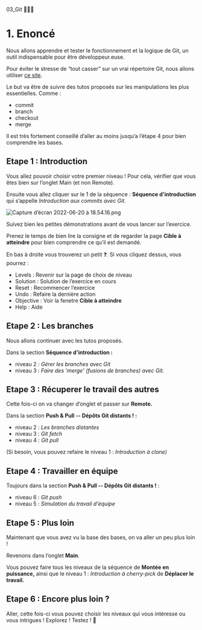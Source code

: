03_Git 🔵➖🔵

# 1. Enoncé

Nous allons apprendre et tester le fonctionnement et la logique de Git, un outil indispensable pour être développeur.euse.

Pour éviter le stresse de “tout casser” sur un vrai répertoire Git, nous allons utiliser [ce site](https://learngitbranching.js.org/?locale=fr_FR).

Le but va être de suivre des tutos proposés sur les manipulations les plus essentielles. Comme :

- commit
- branch
- checkout
- merge

Il est très fortement conseillé d’aller au moins jusqu’a l’étape 4 pour bien comprendre les bases.

## Etape 1 : Introduction

Vous allez pouvoir choisir votre premier niveau ! Pour cela, vérifier que vous êtes bien sur l’onglet Main (et non Remote).

Ensuite vous allez cliquer sur le 1 de la séquence : **Séquence d'introduction** qui s’appelle *Introduction aux commits avec Git.*

![Capture d’écran 2022-06-20 à 18.54.16.png](https://s3-us-west-2.amazonaws.com/secure.notion-static.com/7750eeb2-1378-4cc2-9d0d-ac5102db63ec/Capture_decran_2022-06-20_a_18.54.16.png)

Suivez bien les petites démonstrations avant de vous lancer sur l’exercice.

Prenez le temps de bien lire la consigne et de regarder la page **Cible à atteindre** pour bien comprendre ce qu’il est demandé.

En bas à droite vous trouverez un petit ❓. Si vous cliquez dessus, vous pourrez :

- Levels : Revenir sur la page de choix de niveau
- Solution : Solution de l’exercice en cours
- Reset : Recommencer l’exercice
- Undo : Refaire la dernière action
- Objective : Voir la fenetre **Cible à atteindre**
- Help : Aide

## Etape 2 : Les branches

Nous allons continuer avec les tutos proposés.

Dans la section **Séquence d'introduction :**

- niveau 2 : *Gérer les branches avec Git*
- niveau 3 : *Faire des 'merge' (fusions de branches) avec Git.*

## Etape 3 : Récuperer le travail des autres

Cette fois-ci on va changer d’onglet et passer sur **Remote.**

Dans la section **Push & Pull -- Dépôts Git distants ! :**

- niveau 2 : *Les branches distantes*
- niveau 3 : *Git fetch*
- niveau 4 : *Git pull*

(Si besoin, vous pouvez refaire le niveau 1 : *Introduction à clone)*

## Etape 4 : Travailler en équipe

Toujours dans la section **Push & Pull -- Dépôts Git distants !** :

- niveau 6 : *Git push*
- niveau 5 : *Simulation du travail d'équipe*

## Etape **5 : Plus loin**

Maintenant que vous avez vu la base des bases, on va aller un peu plus loin !

Revenons dans l’onglet **Main**. 

Vous pouvez faire tous les niveaux de la séquence de **Montée en puissance,** ainsi que le niveau 1 : *Introduction à cherry-pick* de **Déplacer le travail.**

## Etape 6 : Encore plus loin ?

Aller, cette fois-ci vous pouvez choisir les niveaux qui vous intéresse ou vous intrigues ! Explorez ! Testez ! 🚀
